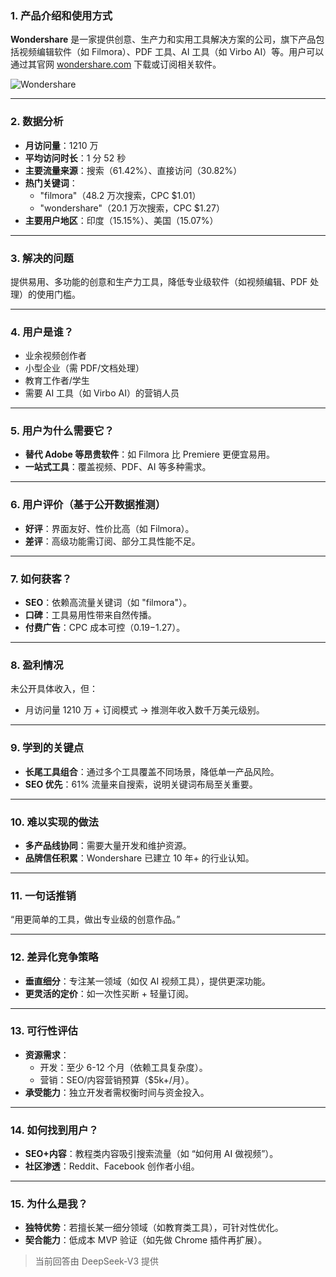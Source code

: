 ### 1. 产品介绍和使用方式  
**Wondershare** 是一家提供创意、生产力和实用工具解决方案的公司，旗下产品包括视频编辑软件（如 Filmora）、PDF 工具、AI 工具（如 Virbo AI）等。用户可以通过其官网 [wondershare.com](https://wondershare.com) 下载或订阅相关软件。  

![Wondershare](https://cdn-images.toolify.ai/170350415727375190.jpg)  

---

### 2. 数据分析  
- **月访问量**：1210 万  
- **平均访问时长**：1 分 52 秒  
- **主要流量来源**：搜索（61.42%）、直接访问（30.82%）  
- **热门关键词**：  
  - "filmora"（48.2 万次搜索，CPC $1.01）  
  - "wondershare"（20.1 万次搜索，CPC $1.27）  
- **主要用户地区**：印度（15.15%）、美国（15.07%）  

---

### 3. 解决的问题  
提供易用、多功能的创意和生产力工具，降低专业级软件（如视频编辑、PDF 处理）的使用门槛。  

---

### 4. 用户是谁？  
- 业余视频创作者  
- 小型企业（需 PDF/文档处理）  
- 教育工作者/学生  
- 需要 AI 工具（如 Virbo AI）的营销人员  

---

### 5. 用户为什么需要它？  
- **替代 Adobe 等昂贵软件**：如 Filmora 比 Premiere 更便宜易用。  
- **一站式工具**：覆盖视频、PDF、AI 等多种需求。  

---

### 6. 用户评价（基于公开数据推测）  
- **好评**：界面友好、性价比高（如 Filmora）。  
- **差评**：高级功能需订阅、部分工具性能不足。  

---

### 7. 如何获客？  
- **SEO**：依赖高流量关键词（如 "filmora"）。  
- **口碑**：工具易用性带来自然传播。  
- **付费广告**：CPC 成本可控（$0.19-$1.27）。  

---

### 8. 盈利情况  
未公开具体收入，但：  
- 月访问量 1210 万 + 订阅模式 → 推测年收入数千万美元级别。  

---

### 9. 学到的关键点  
- **长尾工具组合**：通过多个工具覆盖不同场景，降低单一产品风险。  
- **SEO 优先**：61% 流量来自搜索，说明关键词布局至关重要。  

---

### 10. 难以实现的做法  
- **多产品线协同**：需要大量开发和维护资源。  
- **品牌信任积累**：Wondershare 已建立 10 年+ 的行业认知。  

---

### 11. 一句话推销  
“用更简单的工具，做出专业级的创意作品。”  

---

### 12. 差异化竞争策略  
- **垂直细分**：专注某一领域（如仅 AI 视频工具），提供更深功能。  
- **更灵活的定价**：如一次性买断 + 轻量订阅。  

---

### 13. 可行性评估  
- **资源需求**：  
  - 开发：至少 6-12 个月（依赖工具复杂度）。  
  - 营销：SEO/内容营销预算（$5k+/月）。  
- **承受能力**：独立开发者需权衡时间与资金投入。  

---

### 14. 如何找到用户？  
- **SEO+内容**：教程类内容吸引搜索流量（如 “如何用 AI 做视频”）。  
- **社区渗透**：Reddit、Facebook 创作者小组。  

---

### 15. 为什么是我？  
- **独特优势**：若擅长某一细分领域（如教育类工具），可针对性优化。  
- **契合能力**：低成本 MVP 验证（如先做 Chrome 插件再扩展）。  

> 当前回答由 DeepSeek-V3 提供